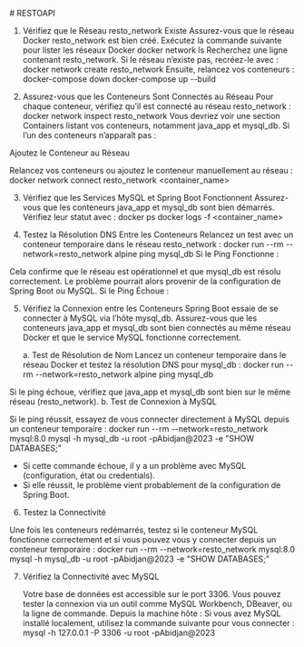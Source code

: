 #   R E S T O A P I 

1. Vérifiez que le Réseau resto_network Existe
   Assurez-vous que le réseau Docker resto_network est bien créé. Exécutez la commande suivante pour lister les réseaux Docker 
      docker network ls
   Recherchez une ligne contenant resto_network. Si le réseau n’existe pas, recréez-le avec :
      docker network create resto_network
   Ensuite, relancez vos conteneurs :
      docker-compose down
      docker-compose up --build

2. Assurez-vous que les Conteneurs Sont Connectés au Réseau
   Pour chaque conteneur, vérifiez qu’il est connecté au réseau resto_network :
       docker network inspect resto_network
   Vous devriez voir une section Containers listant vos conteneurs, notamment java_app et mysql_db. Si l’un des conteneurs n’apparaît pas :

  Ajoutez le Conteneur au Réseau

  Relancez vos conteneurs ou ajoutez le conteneur manuellement au réseau :
       docker network connect resto_network <container_name>


3. Vérifiez que les Services MySQL et Spring Boot Fonctionnent
  Assurez-vous que les conteneurs java_app et mysql_db sont bien démarrés. Vérifiez leur statut avec :
       docker ps
       docker logs -f <container_name>


4. Testez la Résolution DNS Entre les Conteneurs
  Relancez un test avec un conteneur temporaire dans le réseau resto_network :
       docker run --rm --network=resto_network alpine ping mysql_db
  Si le Ping Fonctionne :

  Cela confirme que le réseau est opérationnel et que mysql_db est résolu correctement. 
  Le problème pourrait alors provenir de la configuration de Spring Boot ou MySQL.
  Si le Ping Échoue :




5. Vérifiez la Connexion entre les Conteneurs
  Spring Boot essaie de se connecter à MySQL via l’hôte mysql_db. Assurez-vous que les conteneurs java_app et mysql_db sont bien connectés au même réseau Docker
  et que le service MySQL fonctionne correctement.

      a. Test de Résolution de Nom
  Lancez un conteneur temporaire dans le réseau Docker et testez la résolution DNS pour mysql_db :
       docker run --rm --network=resto_network alpine ping mysql_db

  Si le ping échoue, vérifiez que java_app et mysql_db sont bien sur le même réseau (resto_network).
      b. Test de Connexion à MySQL

  Si le ping réussit, essayez de vous connecter directement à MySQL depuis un conteneur temporaire :
        docker run --rm --network=resto_network mysql:8.0 mysql -h mysql_db -u root -pAbidjan@2023 -e "SHOW DATABASES;"

  - Si cette commande échoue, il y a un problème avec MySQL (configuration, état ou credentials).
  - Si elle réussit, le problème vient probablement de la configuration de Spring Boot.


6. Testez la Connectivité

Une fois les conteneurs redémarrés, testez si le conteneur MySQL fonctionne correctement et si vous pouvez vous y connecter depuis un conteneur temporaire :
     docker run --rm --network=resto_network mysql:8.0 mysql -h mysql_db -u root -pAbidjan@2023 -e "SHOW DATABASES;"

7. Vérifiez la Connectivité avec MySQL

   Votre base de données est accessible sur le port 3306. Vous pouvez tester la connexion via un outil comme MySQL Workbench, DBeaver, ou la ligne de commande.
   Depuis la machine hôte :
Si vous avez MySQL installé localement, utilisez la commande suivante pour vous connecter :
        mysql -h 127.0.0.1 -P 3306 -u root -pAbidjan@2023



 
 
